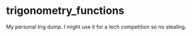 # trigonometry_functions

My personal trig dump. I might use it for a tech competition
so no stealing.
